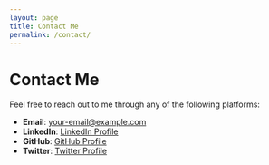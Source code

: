 ```yaml
---
layout: page
title: Contact Me
permalink: /contact/
---
```


# Contact Me

Feel free to reach out to me through any of the following platforms:

- **Email**: [your-email@example.com](mailto:your-email@example.com)
- **LinkedIn**: [LinkedIn Profile](https://www.linkedin.com/in/your-profile)
- **GitHub**: [GitHub Profile](https://github.com/yourusername)
- **Twitter**: [Twitter Profile](https://twitter.com/yourusername)

